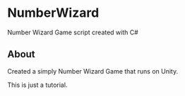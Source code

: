 # NumberWizard
Number Wizard Game script created with C#

## About
Created a simply Number Wizard Game that runs on Unity.

This is just a tutorial.
